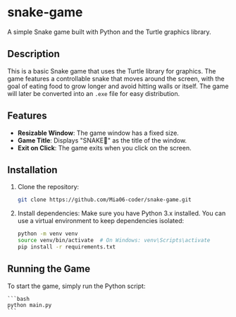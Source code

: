 # snake-game

A simple Snake game built with Python and the Turtle graphics library.

## Description

This is a basic Snake game that uses the Turtle library for graphics. The game features a controllable snake that moves around the screen, with the goal of eating food to grow longer and avoid hitting walls or itself. The game will later be converted into an `.exe` file for easy distribution.

## Features

- **Resizable Window**: The game window has a fixed size.
- **Game Title**: Displays "SNAKE🐍" as the title of the window.
- **Exit on Click**: The game exits when you click on the screen.

## Installation

1. Clone the repository:

   ```bash
   git clone https://github.com/Mia06-coder/snake-game.git
   ```

2. Install dependencies: Make sure you have Python 3.x installed. You can use a virtual environment to keep dependencies isolated:
   ```bash
   python -m venv venv
   source venv/bin/activate  # On Windows: venv\Scripts\activate
   pip install -r requirements.txt
   ```

## Running the Game

To start the game, simply run the Python script:

    ```bash
    python main.py
    ```
